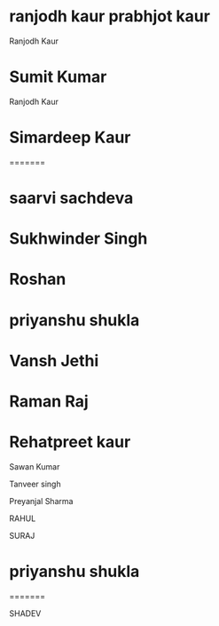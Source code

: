 
ranjodh kaur
prabhjot kaur
=======

Ranjodh Kaur  

Sumit Kumar
=======
Ranjodh Kaur



Simardeep Kaur
=======
=======


saarvi sachdeva
=======

Sukhwinder Singh
=======
Roshan
=======

priyanshu shukla
=======

Vansh Jethi
=======


Raman Raj
=======
Rehatpreet kaur
=======

Sawan Kumar


Tanveer singh

Preyanjal Sharma

RAHUL

SURAJ

priyanshu shukla
=======
=======


SHADEV

